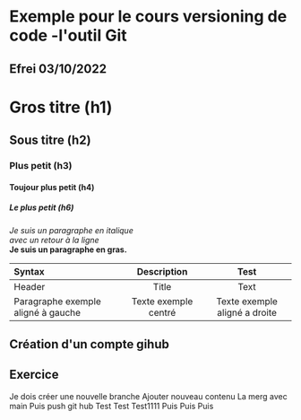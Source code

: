 # Exemple pour le cours versioning de code -l'outil Git
## Efrei 03/10/2022

# Gros titre (h1)
## Sous titre (h2)
### Plus petit (h3)
#### Toujour plus petit (h4)
##### Le plus petit (h6)

_Je suis un paragraphe en italique_\
_avec un retour à la ligne_\
**Je suis un paragraphe en gras.**


| Syntax     | Description | Test       |
| :--------  | :---------: | :------:   |
| Header     | Title       | Text       |
| Paragraphe exemple aligné à gauche | Texte exemple centré | Texte exemple aligné a droite  |

## Création d'un compte gihub

## Exercice 

Je dois créer une nouvelle branche 
Ajouter nouveau contenu
La merg avec main 
Puis push git hub
Test 
Test 
Test1111
Puis 
Puis 
Puis